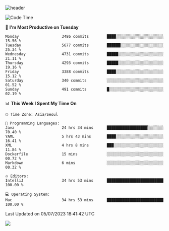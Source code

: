 ![header](https://capsule-render.vercel.app/api?type=Egg&color=timeAuto&height=300&section=header&text=PoPo&fontSize=90&animation=fadeIn)

  <!--START_SECTION:waka-->
![Code Time](http://img.shields.io/badge/Code%20Time-988%20hrs%2040%20mins-blue)

📅 **I'm Most Productive on Tuesday** 

```text
Monday                   3486 commits        ████░░░░░░░░░░░░░░░░░░░░░   15.56 % 
Tuesday                  5677 commits        ██████░░░░░░░░░░░░░░░░░░░   25.34 % 
Wednesday                4731 commits        █████░░░░░░░░░░░░░░░░░░░░   21.11 % 
Thursday                 4293 commits        █████░░░░░░░░░░░░░░░░░░░░   19.16 % 
Friday                   3388 commits        ████░░░░░░░░░░░░░░░░░░░░░   15.12 % 
Saturday                 340 commits         ░░░░░░░░░░░░░░░░░░░░░░░░░   01.52 % 
Sunday                   491 commits         █░░░░░░░░░░░░░░░░░░░░░░░░   02.19 % 
```


📊 **This Week I Spent My Time On** 

```text
🕑︎ Time Zone: Asia/Seoul

💬 Programming Languages: 
Java                     24 hrs 34 mins      ██████████████████░░░░░░░   70.40 % 
YAML                     5 hrs 43 mins       ████░░░░░░░░░░░░░░░░░░░░░   16.41 % 
XML                      4 hrs 8 mins        ███░░░░░░░░░░░░░░░░░░░░░░   11.84 % 
Dockerfile               15 mins             ░░░░░░░░░░░░░░░░░░░░░░░░░   00.72 % 
Markdown                 6 mins              ░░░░░░░░░░░░░░░░░░░░░░░░░   00.32 % 

🔥 Editors: 
IntelliJ                 34 hrs 53 mins      █████████████████████████   100.00 % 

💻 Operating System: 
Mac                      34 hrs 53 mins      █████████████████████████   100.00 % 
```


 Last Updated on 05/07/2023 18:41:42 UTC
<!--END_SECTION:waka-->



<img src="https://capsule-render.vercel.app/api?type=Egg&color=timeAuto&height=300&section=footer&text=PoPo&fontSize=90&animation=fadeIn&reversal=true" />

